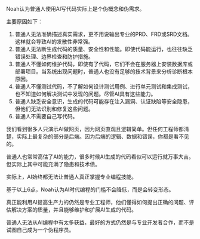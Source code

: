 Noah认为普通人使用AI写代码实际上是个伪概念和伪需求。

主要原因如下：

1. 普通人无法准确描述真实需求，更不用说输出专业的PRD、FRD或SRD文档。这样就会导致AI的发散性非常强。
2. 普通人无法断生成代码的质量、安全性和性能。即使代码能运行，也往往缺乏错误处理、边界检查和防护措施。
3. 普通人不懂如何维护代码，即使有了代码，它们不会在服务器上安装数据库或部署项目。当系统出现问题时，普通人也没有足够的技术背景来分析诊断根本原因。
4. 普通人不懂测试代码，不了解如何设计测试用例、进行单元测试和集成测试，也不知道如何解决测试中发现的问题。尽管AI具有这些能力。
5. 普通人缺乏安全意识，生成的代码可能存在注入漏洞、认证缺陷等安全隐患，但他们无法识别和修复这些问题。
6. 普通人不需要自己写代码。

我们看到很多人只演示AI做网页，因为网页直观且逻辑简单。但任何工程师都清楚，实际上最复杂的部分是后端。因为后端的逻辑、数据和错误，你都是看不见的。

普通人也常常高估了AI的能力，很多时候AI生成的代码看似可以运行就万事大吉。但实际上其中可能充满了隐患和技术债。

实际上，AI始终都无法让普通人真正掌握专业编程技能。

基于以上6点，Noah认为AI时代编程的门槛不会降低，而是会转变形态。

真正能利用AI提高生产力的仍然是专业工程师，他们懂得如何提出正确的问题、评估解决方案的质量，并且能够维护和扩展AI生成的代码。

普通人无法从AI编程中有太多获益，最好的方式仍然是与专业开发者合作，而不是试图自己成为一个伪程序员。
